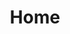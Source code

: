 ---
title: Home
image: "/uploads/header.jpg"
button_url: /test/
button_text: Learn More
blocks:
- template: block-feature
  heading: Hello There!
  content: Hi, my name is **Lauren Gray**, I love being behind the lens, capturing special moments so that you can cherish them forever.
- template: block-image
  heading: The Team
  image: "/uploads/header.jpg"
  content: Hi, my name is **Lauren Gray**, I love being behind the lens, capturing special moments so that you can cherish them forever.
  button_url: /test/
  button_text: Learn More
- template: block-image
  heading: Digital Ally
  image: "/uploads/grace-2.jpg"
  content: Hi, my name is **Lauren Gray**, I love being behind the lens, capturing special moments so that you can cherish them forever.
  button_url: /test/
  button_text: Learn More
- template: block-image
  heading: Modern Web
  image: "/uploads/header.jpg"
  content: Hi, my name is **Lauren Gray**, I love being behind the lens, capturing special moments so that you can cherish them forever.
  button_url: /test/
  button_text: Learn More
- template: block-cta
  heading: Modern Web
  image: "/uploads/header.jpg"
  content: Hi, my name is **Lauren Gray**, I love being behind the lens, capturing special moments so that you can cherish them forever.
  button_url: /test/
  button_text: Learn More
---